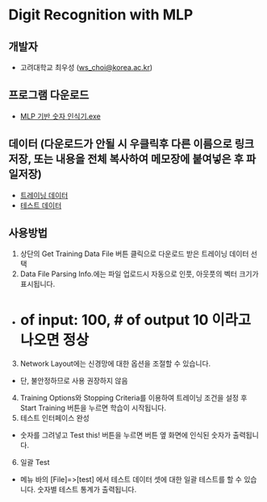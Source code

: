 # Digit Recognition with MLP

## 개발자
 - 고려대학교 최우성 (ws_choi@korea.ac.kr)
 
## 프로그램 다운로드
 - [MLP 기반 숫자 인식기.exe](https://github.com/ws-choi/DigitRecognitionwithMLP/raw/master/MLP%20%EA%B8%B0%EB%B0%98%20%EC%88%AB%EC%9E%90%20%EC%9D%B8%EC%8B%9D%EA%B8%B0.exe)
 
## 데이터 (다운로드가 안될 시 우클릭후 다른 이름으로 링크 저장, 또는 내용을 전체 복사하여 메모장에 붙여넣은 후 파일저장)
 - [트레이닝 데이터](https://github.com/ws-choi/DigitRecognitionwithMLP/blob/master/data/Training%20Data.txt)
 - [테스트 데이터](https://github.com/ws-choi/DigitRecognitionwithMLP/raw/master/data/testset.txt)
 
## 사용방법

1. 상단의 Get Training Data File 버튼 클릭으로 다운로드 받은 트레이닝 데이터 선택
2. Data File Parsing Info.에는 파일 업로드시 자동으로 인풋, 아웃풋의 벡터 크기가 표시됩니다.
 - # of input: 100, # of output 10 이라고 나오면 정상
3. Network Layout에는 신경망에 대한 옵션을 조절할 수 있습니다. 
 - 단, 불안정하므로 사용 권장하지 않음
4. Training Options와 Stopping Criteria를 이용하여 트레이닝 조건을 설정 후  Start Training 버튼을 누르면 학습이 시작됩니다.
5. 테스트 인터페이스 완성
 - 숫자를 그려넣고 Test this! 버튼을 누르면 버튼 옆 화면에 인식된 숫자가 출력됩니다. 
6. 일괄 Test
 - 메뉴 바의 [File]=>[test] 에서 테스트 데이터 셋에 대한 일괄 테스트를 할 수 있습니다. 숫자별 테스트 통계가 출력됩니다.
